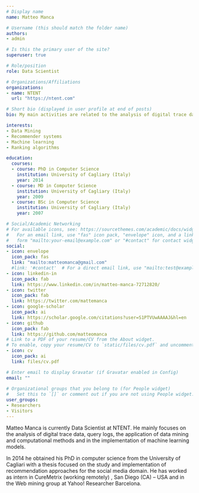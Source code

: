 ```yaml
---
# Display name
name: Matteo Manca

# Username (this should match the folder name)
authors:
- admin

# Is this the primary user of the site?
superuser: true

# Role/position
role: Data Scientist

# Organizations/Affiliations
organizations:
- name: NTENT
  url: "https://ntent.com"

# Short bio (displayed in user profile at end of posts)
bio: My main activities are related to the analysis of digital trace data and to the application of computation methods to study social phenomena.

interests:
- Data Mining
- Recommender systems
- Machine learning
- Ranking algorithms

education:
  courses:
  - course: PhD in Computer Science
    institution: University of Cagliary (Italy)
    year: 2014
  - course: MD in Computer Science
    institution: University of Cagliary (Italy)
    year: 2009
  - course: BSc in Computer Science
    institution: University of Cagliary (Italy)
    year: 2007

# Social/Academic Networking
# For available icons, see: https://sourcethemes.com/academic/docs/widgets/#icons
#   For an email link, use "fas" icon pack, "envelope" icon, and a link in the
#   form "mailto:your-email@example.com" or "#contact" for contact widget.
social:
- icon: envelope
  icon_pack: fas
  link: "mailto:matteomanca@gmail.com"
  #link: '#contact'  # For a direct email link, use "mailto:test@example.org".
- icon: linkedin-in
  icon_pack: fab
  link: https://www.linkedin.com/in/matteo-manca-72712820/
- icon: twitter
  icon_pack: fab
  link: https://twitter.com/mattemanca
- icon: google-scholar
  icon_pack: ai
  link: https://scholar.google.com/citations?user=S1PTVUwAAAAJ&hl=en
- icon: github
  icon_pack: fab
  link: https://github.com/matteomanca
# Link to a PDF of your resume/CV from the About widget.
# To enable, copy your resume/CV to `static/files/cv.pdf` and uncomment the lines below.  
- icon: cv
  icon_pack: ai
  link: files/cv.pdf

# Enter email to display Gravatar (if Gravatar enabled in Config)
email: ""
  
# Organizational groups that you belong to (for People widget)
#   Set this to `[]` or comment out if you are not using People widget.  
user_groups:
- Researchers
- Visitors
---
```



Matteo Manca is currently Data Scientist at NTENT. He mainly focuses on the analysis of digital trace data, query logs, the application of data mining and computational methods and in the implementation of machine learning models.

In 2014 he obtained his PhD in computer science from the University of Cagliari with a thesis focused on the study and implementation of recommendation approaches for the social media domain. He has worked as intern in CureMetrix (working remotely) , San Diego (CA) – USA and in the Web mining group at Yahoo! Researcher Barcelona.
 
